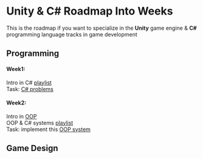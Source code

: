 ﻿# Unity & C# Roadmap Into Weeks

This is the roadmap if you want to specialize in the **Unity** game engine & **C#** programming language tracks in game development


## Programming

#### Week1:
Intro in C# [playlist](https://youtube.com/playlist?list=PLPV2KyIb3jR6ZkG8gZwJYSjnXxmfPAl51&si=ziJSG_h1zfPQMC7v%5D)\
Task: [C# problems](https://drive.google.com/file/d/1zVodBmRH-d0nWRgMaliyYg4PGR2RmrgZ/view?usp=sharing)

#### Week2:

Intro in [OOP](https://youtu.be/qP9-3LnMZsE?si=IFinTZ1Ol1Cck_Vn)\
OOP & C# systems [playlist](https://youtube.com/playlist?list=PLnzqK5HvcpwQfXeFaGHRYQfyQrJjOy43u&si=XexxmuU7XaT7iGB3)\
Task: implement this [OOP system](https://drive.google.com/file/d/1pGkl3rxzg73xedR2b8WQMWro4QUpMkyy/view?usp=sharing)

## Game Design


